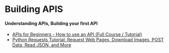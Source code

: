 # Building APIS

#### Understanding APIs, Building your first API

- [APIs for Beginners - How to use an API (Full Course / Tutorial)](https://www.youtube.com/watch?v=GZvSYJDk-us)
- [Python Requests Tutorial: Request Web Pages, Download Images, POST Data, Read JSON, and More](https://www.youtube.com/watch?v=tb8gHvYlCFs)
